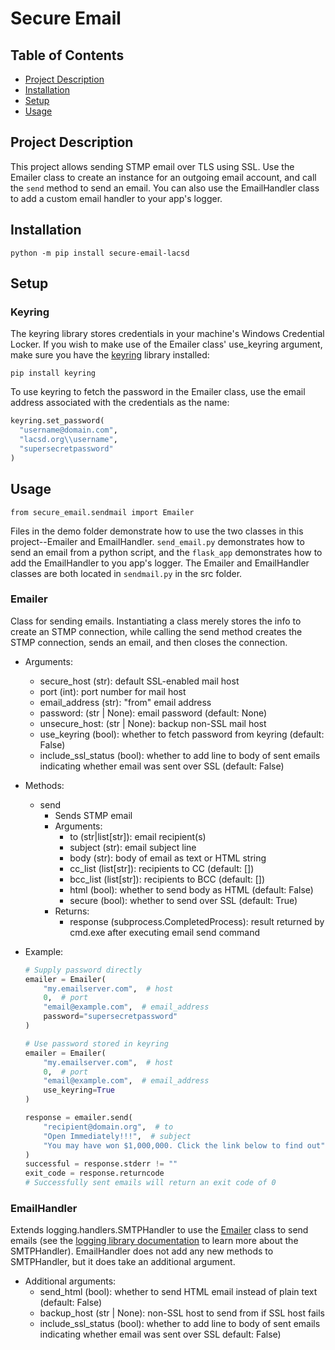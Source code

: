 # Secure Email

## Table of Contents

- [Project Description](#project-description)
- [Installation](#installation)
- [Setup](#setup)
- [Usage](#usage)

## Project Description

This project allows sending STMP email over TLS using SSL. Use the Emailer class to create an instance for an outgoing email account, and call the `send` method to send an email. You can also use the EmailHandler class to add a custom email handler to your app's logger.

## Installation

`python -m pip install secure-email-lacsd`

## Setup

### Keyring

The keyring library stores credentials in your machine's Windows Credential Locker. If you wish to make use of the Emailer class' use_keyring argument, make sure you have the [keyring](https://pypi.org/project/keyring/) library installed:

```
pip install keyring
```

To use keyring to fetch the password in the Emailer class, use the email address associated with the credentials as the name:

```Python
keyring.set_password(
  "username@domain.com",
  "lacsd.org\\username",
  "supersecretpassword"
)
```

## Usage

`from secure_email.sendmail import Emailer`

Files in the demo folder demonstrate how to use the two classes in this project--Emailer and EmailHandler. `send_email.py` demonstrates how to send an email from a python script, and the `flask_app` demonstrates how to add the EmailHandler to you app's logger. The Emailer and EmailHandler classes are both located in `sendmail.py` in the src folder.

### Emailer

Class for sending emails. Instantiating a class merely stores the info to create an STMP connection, while calling the send method creates the STMP connection, sends an email, and then closes the connection.

- Arguments:
  - secure_host (str): default SSL-enabled mail host
  - port (int): port number for mail host
  - email_address (str): "from" email address
  - password: (str | None): email password (default: None)
  - unsecure_host: (str | None): backup non-SSL mail host
  - use_keyring (bool): whether to fetch password from keyring (default: False)
  - include_ssl_status (bool): whether to add line to body of sent emails indicating whether email was sent over SSL
    (default: False)
- Methods:
  - send
    - Sends STMP email
    - Arguments:
      - to (str|list[str]): email recipient(s)
      - subject (str): email subject line
      - body (str): body of email as text or HTML string
      - cc_list (list[str]): recipients to CC (default: [])
      - bcc_list (list[str]): recipients to BCC (default: [])
      - html (bool): whether to send body as HTML (default: False)
      - secure (bool): whether to send over SSL (default: True)
    - Returns:
      - response (subprocess.CompletedProcess): result returned by cmd.exe after executing email send command
- Example:

  ```Python
  # Supply password directly
  emailer = Emailer(
      "my.emailserver.com",  # host
      0,  # port
      "email@example.com",  # email_address
      password="supersecretpassword"
  )

  # Use password stored in keyring
  emailer = Emailer(
      "my.emailserver.com",  # host
      0,  # port
      "email@example.com",  # email_address
      use_keyring=True
  )

  response = emailer.send(
      "recipient@domain.org",  # to
      "Open Immediately!!!",  # subject
      "You may have won $1,000,000. Click the link below to find out",  # body
  )
  successful = response.stderr != ""
  exit_code = response.returncode
  # Successfully sent emails will return an exit code of 0
  ```

### EmailHandler

Extends logging.handlers.SMTPHandler to use the [Emailer](#emailer) class to send emails (see the [logging library documentation](https://docs.python.org/3/library/logging.handlers.html#smtphandler) to learn more about the SMTPHandler). EmailHandler does not add any new methods to SMTPHandler, but it does take an additional argument.

- Additional arguments:
  - send_html (bool): whether to send HTML email instead of plain text (default: False)
  - backup_host (str | None): non-SSL host to send from if SSL host fails
  - include_ssl_status (bool): whether to add line to body of sent emails indicating whether email was sent over SSL default: False)
